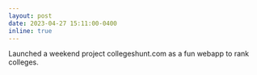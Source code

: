 ```yaml
---
layout: post
date: 2023-04-27 15:11:00-0400
inline: true
---
```

Launched a weekend project collegeshunt.com as a fun webapp to rank colleges.